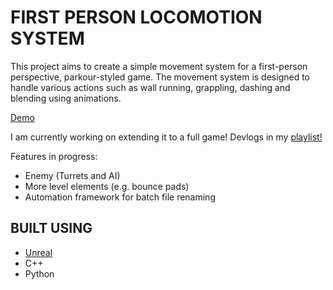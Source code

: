 # FIRST PERSON LOCOMOTION SYSTEM
This project aims to create a simple movement system for a first-person perspective, parkour-styled game. 
The movement system is designed to handle various actions such as wall running, grappling, dashing and blending using animations. 

[Demo](https://www.youtube.com/watch?v=4oiklUJDf0w)

I am currently working on extending it to a full game! 
Devlogs in my [playlist!](https://www.youtube.com/playlist?list=PLNU3z4IRiDwPnbklO3j4yoONePV993GTu)

Features in progress:
- Enemy (Turrets and AI)
- More level elements (e.g. bounce pads)
- Automation framework for batch file renaming

## BUILT USING
- [Unreal]([https://unity.com/download](https://www.unrealengine.com/en-US/blog/unreal-engine-5-4-is-now-available?utm_source=GoogleSearch&utm_medium=PaidSearch&utm_campaign=pr*UE_sp*UnrealEngine_an*Internal_ct*Google_cn*RLSAUnrealEngine_ta*Keywords_pl*LinkClicks_co*WW&utm_id=162892822033&utm_term=unreal%20engine%20download&utm_content=21222756200&utm_creative=697475161579&gad_source=1&gclid=Cj0KCQjw_-GxBhC1ARIsADGgDjs1VZxeCwr0FM6h5ro3n3jzZHC7fzDSL8ZxJuaEgn00vX0_Ulrn54IaAqtjEALw_wcB))
- C++
- Python 


  
